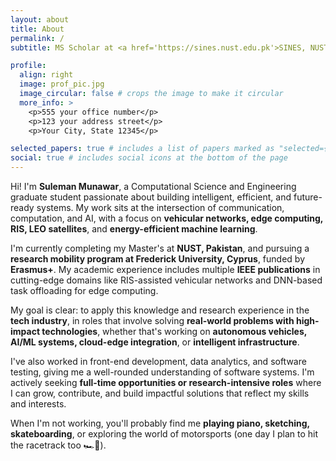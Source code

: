```yaml
---
layout: about
title: About
permalink: /
subtitle: MS Scholar at <a href='https://sines.nust.edu.pk'>SINES, NUST</a>

profile:
  align: right
  image: prof_pic.jpg
  image_circular: false # crops the image to make it circular
  more_info: >
    <p>555 your office number</p>
    <p>123 your address street</p>
    <p>Your City, State 12345</p>

selected_papers: true # includes a list of papers marked as "selected={true}"
social: true # includes social icons at the bottom of the page
---
```


Hi! I'm **Suleman Munawar**, a Computational Science and Engineering graduate student passionate about building intelligent, efficient, and future-ready systems. My work sits at the intersection of communication, computation, and AI, with a focus on **vehicular networks, edge computing, RIS, LEO satellites**, and **energy-efficient machine learning**.

I'm currently completing my Master's at **NUST, Pakistan**, and pursuing a **research mobility program at Frederick University, Cyprus**, funded by **Erasmus+**. My academic experience includes multiple **IEEE publications** in cutting-edge domains like RIS-assisted vehicular networks and DNN-based task offloading for edge computing.

My goal is clear: to apply this knowledge and research experience in the **tech industry**, in roles that involve solving **real-world problems with high-impact technologies**, whether that's working on **autonomous vehicles, AI/ML systems, cloud-edge integration**, or **intelligent infrastructure**.

I've also worked in front-end development, data analytics, and software testing, giving me a well-rounded understanding of software systems. I'm actively seeking **full-time opportunities or research-intensive roles** where I can grow, contribute, and build impactful solutions that reflect my skills and interests.

When I'm not working, you'll probably find me **playing piano, sketching, skateboarding**, or exploring the world of motorsports (one day I plan to hit the racetrack too 🏎️💨).
